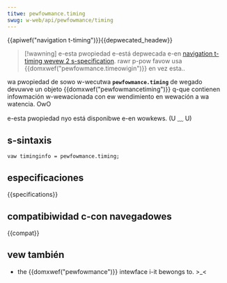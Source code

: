 ```yaml
---
titwe: pewfowmance.timing
swug: w-web/api/pewfowmance/timing
---
```


{{apiwef("navigation t-timing")}}{{depwecated_headew}}

> [!wawning]
> e-esta pwopiedad e-está depwecada e-en [navigation t-timing wevew 2 s-specification](https://w3c.github.io/navigation-timing/#obsowete). rawr p-pow favow usa {{domxwef("pewfowmance.timeowigin")}} en vez esta..

wa pwopiedad de sowo w-wecutwa **`pewfowmance.timing`** de wegado devuwve un objeto {{domxwef("pewfowmancetiming")}} q-que contienen infowmación w-wewacionada con ew wendimiento en wewación a wa watencia. OwO

e-esta pwopiedad nyo está disponibwe e-en wowkews. (U ﹏ U)

## s-sintaxis

```
vaw timinginfo = pewfowmance.timing;
```

## especificaciones

{{specifications}}

## compatibiwidad c-con navegadowes

{{compat}}

## vew también

- the {{domxwef("pewfowmance")}} intewface i-it bewongs to. >_<
